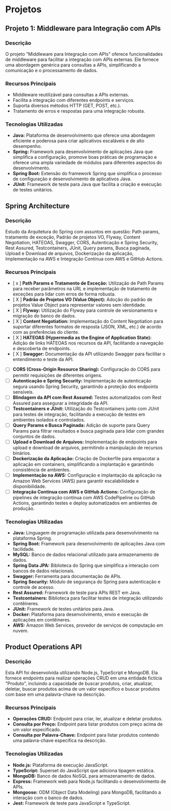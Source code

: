 # Projetos

## Projeto 1: Middleware para Integração com APIs

### Descrição
O projeto "Middleware para Integração com APIs" oferece funcionalidades de middleware para facilitar a integração com APIs externas. Ele fornece uma abordagem genérica para consultas a APIs, simplificando a comunicação e o processamento de dados.

### Recursos Principais
- Middleware reutilizável para consultas a APIs externas.
- Facilita a integração com diferentes endpoints e serviços.
- Suporta diversos métodos HTTP (GET, POST, etc.).
- Tratamento de erros e respostas para uma integração robusta.

### Tecnologias Utilizadas
- **Java:** Plataforma de desenvolvimento que oferece uma abordagem eficiente e poderosa para criar aplicativos escaláveis e de alto desempenho.
- **Spring:** Framework para desenvolvimento de aplicações Java que simplifica a configuração, promove boas práticas de programação e oferece uma ampla variedade de módulos para diferentes aspectos do desenvolvimento.
- **Spring Boot:** Extensão do framework Spring que simplifica o processo de configuração e desenvolvimento de aplicativos Java.
- **JUnit:** Framework de teste para Java que facilita a criação e execução de testes unitários.

## Spring Architecture

### Descrição
Estudo da Arquitetura do Spring com assuntos em questão: Path params, tratamento de exceção, Padrão de projetos VO, Flyway, Content Negotiation, HATEOAS, Swagger, CORS, Autenticação e Spring Security, Rest Assured, Testcontainers, JUnit, Query params, Busca paginada, Upload e Download de arquivos, Dockerização da aplicação, Implementação na AWS e Integração Contínua com AWS e GitHub Actions.

### Recursos Principais
- [ x ] **Path Params e Tratamento de Exceção:** Utilização de Path Params para receber parâmetros na URL e implementação de tratamento de exceções para lidar com erros de forma robusta.
- [ X ] **Padrão de Projetos VO (Value Object):** Adoção do padrão de projetos Value Object para representar valores sem identidade.
- [ X ] **Flyway:** Utilização do Flyway para controle de versionamento e migração do banco de dados.
- [ X ] **Content Negotiation:** Implementação do Content Negotiation para suportar diferentes formatos de resposta (JSON, XML, etc.) de acordo com as preferências do cliente.
- [ X ] **HATEOAS (Hypermedia as the Engine of Application State):** Adição de links HATEOAS nos recursos da API, facilitando a navegação e descoberta de endpoints.
- [ X ] **Swagger:** Documentação da API utilizando Swagger para facilitar o entendimento e teste da API.
- [  ] **CORS (Cross-Origin Resource Sharing):** Configuração do CORS para permitir requisições de diferentes origens.
- [  ] **Autenticação e Spring Security:** Implementação de autenticação segura usando Spring Security, garantindo a proteção dos endpoints sensíveis.
- [  ] **Blindagem da API com Rest Assured:** Testes automatizados com Rest Assured para assegurar a integridade da API.
- [  ] **Testcontainers e JUnit:** Utilização do Testcontainers junto com JUnit para testes de integração, facilitando a execução de testes em ambientes isolados e controlados.
- [  ] **Query Params e Busca Paginada:** Adição de suporte para Query Params para filtrar resultados e busca paginada para lidar com grandes conjuntos de dados.
- [  ] **Upload e Download de Arquivos:** Implementação de endpoints para upload e download de arquivos, permitindo a manipulação de recursos binários.
- [  ] **Dockerização da Aplicação:** Criação de Dockerfile para empacotar a aplicação em containers, simplificando a implantação e garantindo consistência de ambientes.
- [  ] **Implementação na AWS:** Configuração e implantação da aplicação na Amazon Web Services (AWS) para garantir escalabilidade e disponibilidade.
- [  ] **Integração Contínua com AWS e GitHub Actions:** Configuração de pipelines de integração contínua com AWS CodePipeline ou GitHub Actions, garantindo testes e deploy automatizados em ambientes de produção.

### Tecnologias Utilizadas
- **Java:** Linguagem de programação utilizada para desenvolvimento na plataforma Spring.
- **Spring Boot:** Framework para desenvolvimento de aplicações Java com facilidade.
- **MySQL:** Banco de dados relacional utilizado para armazenamento de dados.
- **Spring Data JPA:** Biblioteca do Spring que simplifica a interação com bancos de dados relacionais.
- **Swagger:** Ferramenta para documentação de APIs.
- **Spring Security:** Módulo de segurança do Spring para autenticação e controle de acesso.
- **Rest Assured:** Framework de teste para APIs REST em Java.
- **Testcontainers:** Biblioteca para facilitar testes de integração utilizando contêineres.
- **JUnit:** Framework de testes unitários para Java.
- **Docker:** Plataforma para desenvolvimento, envio e execução de aplicações em contêineres.
- **AWS:** Amazon Web Services, provedor de serviços de computação em nuvem.


## Product Operations API

### Descrição
Esta API foi desenvolvida utilizando Node.js, TypeScript e MongoDB. Ela fornece endpoints para realizar operações CRUD em uma entidade fictícia "Produto", incluindo a capacidade de buscar produtos, criar, atualizar, deletar, buscar produtos acima de um valor específico e buscar produtos com base em uma palavra-chave na descrição.

### Recursos Principais
- **Operações CRUD:** Endpoint para criar, ler, atualizar e deletar produtos.
- **Consulta por Preço:** Endpoint para listar produtos com preço acima de um valor especificado.
- **Consulta por Palavra-Chave:** Endpoint para listar produtos contendo uma palavra-chave específica na descrição.

### Tecnologias Utilizadas
- **Node.js:** Plataforma de execução JavaScript.
- **TypeScript:** Superset do JavaScript que adiciona tipagem estática.
- **MongoDB:** Banco de dados NoSQL para armazenamento de dados.
- **Express:** Framework web para Node.js facilitando o desenvolvimento de APIs.
- **Mongoose:** ODM (Object Data Modeling) para MongoDB, facilitando a interação com o banco de dados.
- **Jest:** Framework de teste para JavaScript e TypeScript.


